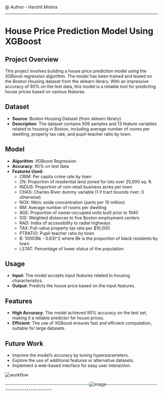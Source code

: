 @ Author - Harshit Mishra

---

# House Price Prediction Model Using XGBoost

## Project Overview
This project involves building a house price prediction model using the XGBoost regression algorithm. The model has been trained and tested on the Boston Housing dataset from the sklearn library. With an impressive accuracy of 90% on the test data, this model is a reliable tool for predicting house prices based on various features.

## Dataset
- **Source**: Boston Housing Dataset (from sklearn library)
- **Description**: The dataset contains 506 samples and 13 feature variables related to housing in Boston, including average number of rooms per dwelling, property tax rate, and pupil-teacher ratio by town.

## Model
- **Algorithm**: XGBoost Regression
- **Accuracy**: 90% on test data
- **Features Used**:
  - CRIM: Per capita crime rate by town
  - ZN: Proportion of residential land zoned for lots over 25,000 sq. ft.
  - INDUS: Proportion of non-retail business acres per town
  - CHAS: Charles River dummy variable (1 if tract bounds river; 0 otherwise)
  - NOX: Nitric oxide concentration (parts per 10 million)
  - RM: Average number of rooms per dwelling
  - AGE: Proportion of owner-occupied units built prior to 1940
  - DIS: Weighted distances to five Boston employment centers
  - RAD: Index of accessibility to radial highways
  - TAX: Full-value property tax rate per $10,000
  - PTRATIO: Pupil-teacher ratio by town
  - B: 1000(Bk - 0.63)^2 where Bk is the proportion of black residents by town
  - LSTAT: Percentage of lower status of the population


## Usage
- **Input**: The model accepts input features related to housing characteristics.
- **Output**: Predicts the house price based on the input features.

## Features
- **High Accuracy**: The model achieved 90% accuracy on the test set, making it a reliable predictor for house prices.
- **Efficient**: The use of XGBoost ensures fast and efficient computation, suitable for large datasets.

## Future Work
- Improve the model’s accuracy by tuning hyperparameters.
- Explore the use of additional features or alternative datasets.
- Implement a web-based interface for easy user interaction.



![workflow](https://github.com/user-attachments/assets/c6f1c78e-07d4-4a94-a376-8cfe0e966043)



-------------------------------------------![image](https://github.com/user-attachments/assets/76bbbdc5-b9e3-42d4-a5a0-616b0e5ead51)--------------------------------------------------
